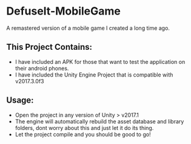 # DefuseIt-MobileGame
A remastered version of a mobile game I created a long time ago.

## This Project Contains:
- I have included an APK for those that want to test the application on their android phones.
- I have included the Unity Engine Project that is compatible with v2017.3.0f3

## Usage:
- Open the project in any version of Unity > v2017.1
- The engine will automatically rebuild the asset database and library folders, dont worry about this and just let it do its thing.
- Let the project compile and you should be good to go!
